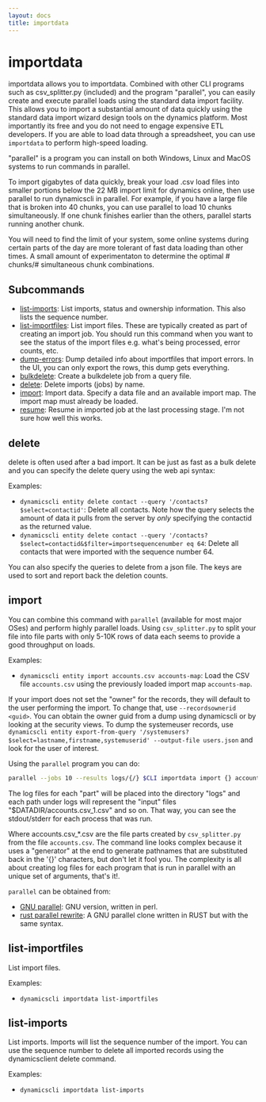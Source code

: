 ```yaml
---
layout: docs
title: importdata
---
```


# importdata

importdata allows you to importdata. Combined with other CLI programs such as
csv_splitter.py (included) and the program "parallel", you can easily create and
execute parallel loads using the standard data import facility. This allows you
to import a substantial amount of data quickly using the standard data import
wizard design tools on the dynamics platform. Most importantly its free and you
do not need to engage expensive ETL developers. If you are able to load data
through a spreadsheet, you can use `importdata` to perform high-speed loading.

"parallel" is a program you can install on both Windows, Linux and MacOS systems to run commands in parallel.

To import gigabytes of data quickly, break your load .csv load files into
smaller portions below the 22 MB import limit for dynamics online, then use
parallel to run dynamicscli in parallel. For example, if you have a large file
that is broken into 40 chunks, you can use parallel to load 10 chunks
simultaneously. If one chunk finishes earlier than the others, parallel starts
running another chunk.

You will need to find the limit of your system, some online systems during
certain parts of the day are more tolerant of fast data loading than other
times. A small amount of experimentaton to determine the optimal # chunks/#
simultaneous chunk combinations.

## Subcommands
* [list-imports](#list-imports): List imports, status and ownership information. This also lists the sequence number.
* [list-importfiles](#list-importfiles): List import files. These are typically created as part of creating an import job. You should run this command when you want to see the status of the import files e.g. what's being processed, error counts, etc.
* [dump-errors](#dump-errors): Dump detailed info about importfiles that import errors. In the UI, you can only export the rows, this dump gets everything.
* [bulkdelete](#bulkdelete): Create a bulkdelete job from a query file.
* [delete](#delete): Delete imports (jobs) by name.
* [import](#import): Import data. Specify a data file and an available import map. The
  import map must already be loaded.
* [resume](#resume): Resume in imported job at the last processing stage. I'm not sure how
  well this works.

## delete

delete is often used after a bad import. It can be just as fast as a bulk delete and you can specify the delete query using the web api syntax:

Examples:
* `dynamicscli entity delete contact --query '/contacts?$select=contactid'`: Delete all contacts. Note how the query selects the amount of data it pulls from the server by *only* specifying the contactid as the returned value.
* `dynamicscli entity delete contact --query '/contacts?$select=contactid&$filter=importsequencenumber eq 64`: Delete all contacts that were imported with the sequence number 64.

You can also specify the queries to delete from a json file. The keys are used to sort and report back the deletion counts.


## import

You can combine this command with `parallel` (available for most major OSes) and perform highly parallel loads. Using `csv_splitter.py` to split your file into file parts with only 5-10K rows of data each seems to provide a good throughput on loads.

Examples:
* `dynamicscli entity import accounts.csv accounts-map`: Load the CSV file `accounts.csv` using the previously loaded import map `accounts-map`.

If your import does not set the "owner" for the records, they will default to the user performing the import. To change that, use `--recordsownerid <guid>`. You can obtain the owner guid from a dump using dynamicscli or by looking at the security views. To dump the systemeuser records, use `dynamicscli entity export-from-query '/systemusers?$select=lastname,firstname,systemuserid' --output-file users.json` and look for the user of interest.

Using the `parallel` program you can do:

```sh
parallel --jobs 10 --results logs/{/} $CLI importdata import {} accounts-map ::: "$DATADIR"/accounts.csv_*.csv
```

The log files for each "part" will be placed into the directory "logs" and each path under logs will represent the "input" files "$DATADIR/accounts.csv_1.csv" and so on. That way, you can see the stdout/stderr for each process that was run.

Where accounts.csv_*.csv are the file parts created by `csv_splitter.py` from the file `accounts.csv`. The command line looks complex because it uses a "generator" at the end to generate pathnames that are substituted back in the '{}' characters, but don't let it fool you. The complexity is all about creating log files for each program that is run in parallel with an unique set of arguments, that's it!.

`parallel` can  be obtained from:
* [GNU parallel](https://www.gnu.org/software/parallel): GNU version, written in perl.
* [rust parallel rewrite](https://github.com/mmstick/parallel): A GNU parallel clone written in RUST but with the same syntax.

## list-importfiles

List import files.

Examples:
* `dynamicscli importdata list-importfiles`

## list-imports

List imports. Imports will list the sequence number of the import. You can use the sequence number to delete all imported records using the dynamicsclient delete command.

Examples:
* `dynamicscli importdata list-imports`
